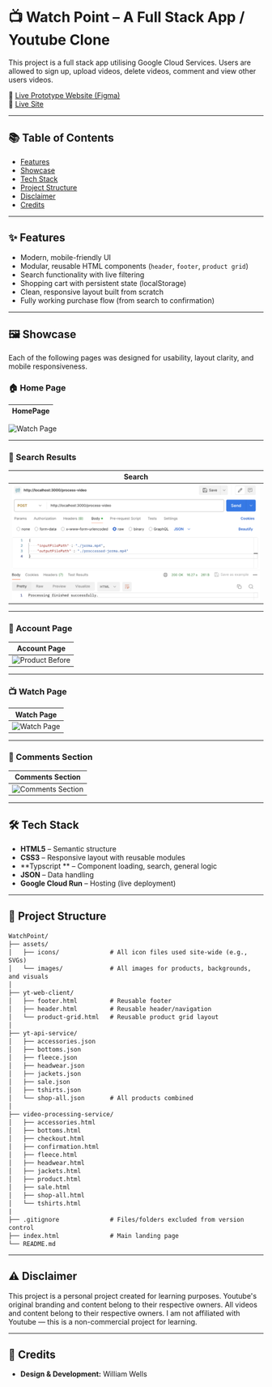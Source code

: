 # 📺 Watch Point – A Full Stack App / Youtube Clone

This project is a full stack app utilising Google Cloud Services. Users are allowed to sign up, upload videos, delete videos, comment and view other users videos.

🔗 [Live Prototype Website (Figma)](todo)  
🔗 [Live Site](todo)

---

## 📚 Table of Contents

- [Features](#-features)
- [Showcase](#-showcase)
- [Tech Stack](#-tech-stack)
- [Project Structure](#-project-structure)
- [Disclaimer](#-disclaimer)
- [Credits](#-credits)

---

## ✨ Features

- Modern, mobile-friendly UI
- Modular, reusable HTML components (`header`, `footer`, `product grid`)
- Search functionality with live filtering
- Shopping cart with persistent state (localStorage)
- Clean, responsive layout built from scratch
- Fully working purchase flow (from search to confirmation)

---

## 🖼 Showcase

Each of the following pages was designed for usability, layout clarity, and mobile responsiveness.

### 🏠 Home Page

| HomePage |
| -------- |

<img src="./documentation/pages/watch.png" alt="Watch Page" width="600"/>

---

### 🔎 Search Results

| Search                                 |
| -------------------------------------- |
| ![Search](./documentation/postman.png) |

---

### 👤 Account Page

| Account Page             |
| ------------------------ |
| ![Product Before](photo) |

---

### 📺 Watch Page

| Watch Page           |
| -------------------- |
| ![Watch Page](photo) |

---

### 💬 Comments Section

| Comments Section           |
| -------------------------- |
| ![Comments Section](photo) |

---

## 🛠 Tech Stack

- **HTML5** – Semantic structure
- **CSS3** – Responsive layout with reusable modules
- **Typscript ** – Component loading, search, general logic
- **JSON** – Data handling
- **Google Cloud Run** – Hosting (live deployment)

---

## 📁 Project Structure

```
WatchPoint/
├── assets/
│   ├── icons/              # All icon files used site-wide (e.g., SVGs)
│   └── images/             # All images for products, backgrounds, and visuals
│
├── yt-web-client/
│   ├── footer.html         # Reusable footer
│   ├── header.html         # Reusable header/navigation
│   └── product-grid.html   # Reusable product grid layout
│
├── yt-api-service/
│   ├── accessories.json
│   ├── bottoms.json
│   ├── fleece.json
│   ├── headwear.json
│   ├── jackets.json
│   ├── sale.json
│   ├── tshirts.json
│   └── shop-all.json       # All products combined
│
├── video-processing-service/
│   ├── accessories.html
│   ├── bottoms.html
│   ├── checkout.html
│   ├── confirmation.html
│   ├── fleece.html
│   ├── headwear.html
│   ├── jackets.html
│   ├── product.html
│   ├── sale.html
│   ├── shop-all.html
│   └── tshirts.html
|
├── .gitignore              # Files/folders excluded from version control
├── index.html              # Main landing page
└── README.md
```

---

## ⚠️ Disclaimer

This project is a personal project created for learning purposes.
Youtube's original branding and content belong to their respective owners.
All videos and content belong to their respective owners.
I am not affiliated with Youtube — this is a non-commercial project for learning.

---

## 🌟 Credits

- **Design & Development:** William Wells
